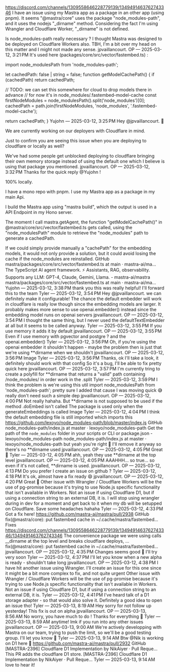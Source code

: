 https://discord.com/channels/1309558646228779139/1349491463762743346
I have an issue using my Mastra app as a package in an other app (using pnpm). It seems "@mastra/core" uses the package "node_modules-path", and it uses the nodejs "\_dirname" method. Considering the fact I'm using Wrangler and Cloudflare Worker, "\_dirname" is not defined.

Is node_modules-path really necessary ? I thought Mastra was designed to be deployed on Cloudflare Workers also. TBH, I'm a bit over my head on this matter and I might not made any sense.
jpvaillancourt.
OP
— 2025-03-12, 3:21 PM
It's used here (packages/core/src/vector/fastembed.ts) :

import node_modulesPath from 'node_modules-path';

let cachedPath: false | string = false;
function getModelCachePath() {
if (cachedPath) return cachedPath;

// TODO: we can set this somewhere for cloud to drop models there in advance
// for now it's in node_modules/.fastembed-model-cache
const firstNodeModules = node_modulesPath().split('node_modules')[0];
cachedPath = path.join(firstNodeModules, 'node_modules', '.fastembed-model-cache');

return cachedPath;
}
Yujohn — 2025-03-12, 3:25 PM
Hey @jpvaillancourt. 👋

We are currently working on our deployers with Cloudflare in mind.

Just to confirm you are seeing this issue when you are deploying to cloudflare or locally as well?

We've had some people get unblocked deploying to cloudflare bringing their own memory storage instead of using the default one which I believe is using that package you mentioned.
jpvaillancourt.
OP
— 2025-03-12, 3:32 PM
Thanks for the quick reply @Yujohn !

100% locally.

I have a mono repo with pnpm. I use my Mastra app as a package in my main Api.

I build the Mastra app using "mastra build", which the output is used in a API Endpoint in my Hono server.

The moment I call mastra.getAgent, the function "getModelCachePath()" in @mastra/core/src/vector/fastembed.ts gets called, using the "node_modulesPath" module to retrieve the "node_modules" path to generate a cachedPath.

If we could simply provide manually a "cachePath" for the embedding models, it would not only provide a solution, but it could avoid losing the cache if the node_modules are reinstalled.
GitHub
mastra/packages/core/src/vector/fastembed.ts at main · mastra-ai/ma...
The TypeScript AI agent framework. ⚡ Assistants, RAG, observability. Supports any LLM: GPT-4, Claude, Gemini, Llama. - mastra-ai/mastra
mastra/packages/core/src/vector/fastembed.ts at main · mastra-ai/ma...
Yujohn — 2025-03-12, 3:38 PM
thank you this was really helpful!
I'll forward this to the team
Tyler — 2025-03-12, 3:54 PM
Hey @jpvaillancourt. we can definitely make it configurable! The chance the default embedder will work in cloudflare is really low though since the embedding models are larger. It probably makes more sense to use openai.embedder() instead since the embedding model runs on openai servers
jpvaillancourt.
OP
— 2025-03-12, 3:54 PM
I thought the same thing, but I never used the defaultTextEmbedder at all but it seems to be called anyway.
Tyler — 2025-03-12, 3:55 PM
If you use memory it adds it by default
jpvaillancourt.
OP
— 2025-03-12, 3:55 PM
Even if I use memory with pgvector and postgre ?
and the openai.embedder()
Tyler — 2025-03-12, 3:56 PM
Oh, if you're using the openai embedder it shouldn't happen - maybe the problem then is just that we're using **dirname when we shouldn't
jpvaillancourt.
OP
— 2025-03-12, 3:56 PM
Image
Tyler — 2025-03-12, 3:56 PM
Thanks, ok I'll take a look, it definitely should work with that config
So it's a bug, I'll be able to fix pretty quick here
jpvaillancourt.
OP
— 2025-03-12, 3:57 PM
I'm currently tring to create a polyfill for **dirname that returns a "valid" path containing /node_modules/ in order work in the .split
Tyler — 2025-03-12, 3:59 PM
I think the problem is we're using this util import node_modulesPath from 'node_modules-path'; pretty sure I added that cause I was moving quick 😅 really don't need such a simple dep
jpvaillancourt.
OP
— 2025-03-12, 4:00 PM
Not really hahaha. But **dirname is not supposed to be used if the method .doEmbed isn't called
The package is used only when the generateEmbeddings is called
Image
Tyler — 2025-03-12, 4:04 PM
I think the default embedding file is still imported which imports this https://github.com/lexoyo/node_modules-path/blob/master/index.js
GitHub
node_modules-path/index.js at master · lexoyo/node_modules-path
Get the path of the `node_modules` folder in your scripts or CLI or package.json - lexoyo/node_modules-path
node_modules-path/index.js at master · lexoyo/node_modules-path
but yeah you're right 🤔
I'll remove it anyway so there's no **dirname used
jpvaillancourt.
OP
— 2025-03-12, 4:05 PM
Great 🙂
Tyler — 2025-03-12, 4:05 PM
ahh, yeah they use **dirname at the top level
jpvaillancourt.
OP
— 2025-03-12, 4:05 PM
AAAHHH... so true...
so even if it's not called, **dirname is used.
jpvaillancourt.
OP
— 2025-03-12, 4:13 PM
Do you prefer I create an issue on github ?
Tyler — 2025-03-12, 4:18 PM
It's ok, almost have a fix ready 😄
jpvaillancourt.
OP
— 2025-03-12, 4:20 PM
Great 🙂 Other issue with Wrangler / Cloudflare Workers will be the use of pg-promise because it's trying to use Node.js specific functionality that isn't available in Workers. Not an issue if using Cloudflare D1, but if using a connection string to an external DB, it is.
I will stop using wrangler during in dev for a moment and get back to it when my db will be setupped on Cloudflare. Save some headaches hahaha
Tyler — 2025-03-12, 4:33 PM
Got a fix here! https://github.com/mastra-ai/mastra/pull/2938
GitHub
fix(@mastra/core): put fastembed cache in ~/.cache/mastra/fastembed...
Fixes https://discord.com/channels/1309558646228779139/1349491463762743346/1349491463762743346
The convenience package we were using calls \_\_dirname at the top level and breaks cloudflare deploys, ...
fix(@mastra/core): put fastembed cache in ~/.cache/mastra/fastembed...
jpvaillancourt.
OP
— 2025-03-12, 4:35 PM
Changes seems good 🙂 I'll try very soon
Tyler — 2025-03-12, 4:37 PM
I'll let you know when a new alpha is ready - shouldn't take long
jpvaillancourt.
OP
— 2025-03-12, 4:38 PM
I have hit another issue using Wrangler. I'll create an issue for this one since it might be a bit more complex to fix, and not quite urgent
Other issue with Wrangler / Cloudflare Workers will be the use of pg-promise because it's trying to use Node.js specific functionality that isn't available in Workers. Not an issue if using Cloudflare D1, but if using a connection string to an external DB, it is.
Tyler — 2025-03-12, 4:41 PM
I've heard talk of a D1 storage adapter - so that would also solve it. Definitely a good idea to open an issue tho!
Tyler — 2025-03-13, 8:19 AM
Hey sorry for not follow up yesterday! This fix is out on alpha
jpvaillancourt.
OP
— 2025-03-13, 8:56 AM
No worry, you have much to do ! Thanks for everything 🙂
Tyler — 2025-03-13, 8:59 AM
anytime! lmk if you run into any other issues
jpvaillancourt.
OP
— 2025-03-13, 9:00 AM
We're actively developping with Mastra on our team, trying to push the limit, so we'll be a good testing group. I'll let you know 🙂
Tyler — 2025-03-13, 9:14 AM
Btw @Nik is working on D1 here 🎉 https://github.com/mastra-ai/mastra/pull/2932
GitHub
[MASTRA-2396] Cloudflare D1 Implementation by NikAiyer · Pull Reque...
This PR adds the cloudflare D1 store.
[MASTRA-2396] Cloudflare D1 Implementation by NikAiyer · Pull Reque...
Tyler — 2025-03-13, 9:14 AM
love to hear it!
